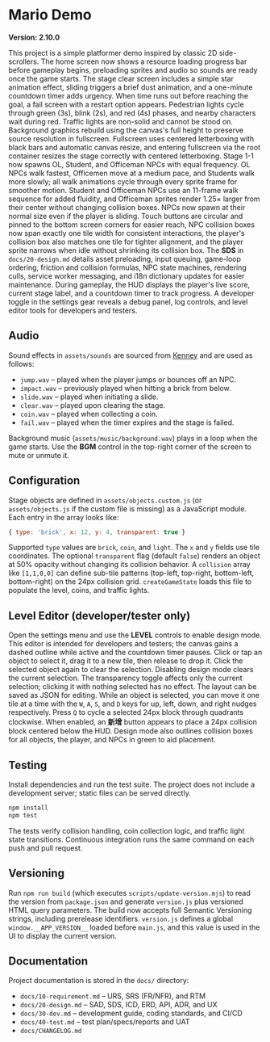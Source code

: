 # Mario Demo


**Version: 2.10.0**

This project is a simple platformer demo inspired by classic 2D side-scrollers. The home screen now shows a resource loading progress bar before gameplay begins, preloading sprites and audio so sounds are ready once the game starts. The stage clear screen includes a simple star animation effect, sliding triggers a brief dust animation, and a one-minute countdown timer adds urgency. When time runs out before reaching the goal, a fail screen with a restart option appears. Pedestrian lights cycle through green (3s), blink (2s), and red (4s) phases, and nearby characters wait during red. Traffic lights are non-solid and cannot be stood on. Background graphics rebuild using the canvas's full height to preserve source resolution in fullscreen. Fullscreen uses centered letterboxing with black bars and automatic canvas resize, and entering fullscreen via the root container resizes the stage correctly with centered letterboxing. Stage 1-1 now spawns OL, Student, and Officeman NPCs with equal frequency. OL NPCs walk fastest, Officemen move at a medium pace, and Students walk more slowly; all walk animations cycle through every sprite frame for smoother motion. Student and Officeman NPCs use an 11-frame walk sequence for added fluidity, and Officeman sprites render 1.25× larger from their center without changing collision boxes. NPCs now spawn at their normal size even if the player is sliding. Touch buttons are circular and pinned to the bottom screen corners for easier reach, NPC collision boxes now span exactly one tile width for consistent interactions, the player's collision box also matches one tile for tighter alignment, and the player sprite narrows when idle without shrinking its collision box. The **SDS** in `docs/20-design.md` details asset preloading, input queuing, game-loop ordering, friction and collision formulas, NPC state machines, rendering culls, service worker messaging, and i18n dictionary updates for easier maintenance.
During gameplay, the HUD displays the player's live score, current stage label, and a countdown timer to track progress. A developer toggle in the settings gear reveals a debug panel, log controls, and level editor tools for developers and testers.

## Audio

Sound effects in `assets/sounds` are sourced from [Kenney](https://kenney.nl/assets) and are used as follows:

- `jump.wav` – played when the player jumps or bounces off an NPC.
- `impact.wav` – previously played when hitting a brick from below.
- `slide.wav` – played when initiating a slide.
- `clear.wav` – played upon clearing the stage.
- `coin.wav` – played when collecting a coin.
- `fail.wav` – played when the timer expires and the stage is failed.

Background music (`assets/music/background.wav`) plays in a loop when the game starts. Use the **BGM** control in the top-right corner of the screen to mute or unmute it.

## Configuration

Stage objects are defined in `assets/objects.custom.js` (or `assets/objects.js` if the custom file is missing) as a JavaScript module. Each entry in the array looks like:

```js
{ type: 'brick', x: 12, y: 4, transparent: true }
```

Supported `type` values are `brick`, `coin`, and `light`. The `x` and `y` fields use tile coordinates. The optional `transparent` flag (default `false`) renders an object at 50% opacity without changing its collision behavior. A `collision` array like `[1,1,0,0]` can define sub-tile patterns (top-left, top-right, bottom-left, bottom-right) on the 24px collision grid. `createGameState` loads this file to populate the level, coins, and traffic lights.

## Level Editor (developer/tester only)

Open the settings menu and use the **LEVEL** controls to enable design mode. This editor is intended for developers and testers; the canvas gains a dashed outline while active and the countdown timer pauses. Click or tap an object to select it, drag it to a new tile, then release to drop it. Click the selected object again to clear the selection. Disabling design mode clears the current selection. The transparency toggle affects only the current selection; clicking it with nothing selected has no effect. The layout can be saved as JSON for editing.
While an object is selected, you can move it one tile at a time with the `W`, `A`, `S`, and `D` keys for up, left, down, and right nudges respectively.
Press `Q` to cycle a selected 24px block through quadrants clockwise.
When enabled, an **新增** button appears to place a 24px collision block centered below the HUD. Design mode also outlines collision boxes for all objects, the player, and NPCs in green to aid placement.

## Testing

Install dependencies and run the test suite. The project does not include a development server; static files can be served directly.

```sh
npm install
npm test
```

The tests verify collision handling, coin collection logic, and traffic light state transitions. Continuous integration runs the same command on each push and pull request.

## Versioning

Run `npm run build` (which executes `scripts/update-version.mjs`) to read the version from `package.json` and generate `version.js` plus versioned HTML query parameters. The build now accepts full Semantic Versioning strings, including prerelease identifiers. `version.js` defines a global `window.__APP_VERSION__` loaded before `main.js`, and this value is used in the UI to display the current version.

## Documentation

Project documentation is stored in the `docs/` directory:

- `docs/10-requirement.md` – URS, SRS (FR/NFR), and RTM
- `docs/20-design.md` – SAD, SDS, ICD, ERD, API, ADR, and UX
- `docs/30-dev.md` – development guide, coding standards, and CI/CD
- `docs/40-test.md` – test plan/specs/reports and UAT
- `docs/CHANGELOG.md`
